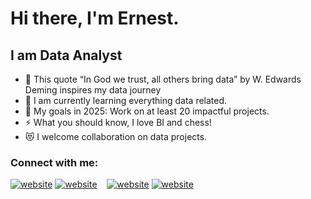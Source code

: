 # Hi there, I'm Ernest.


## I am Data Analyst 

- 🔭 This quote “In God we trust, all others bring data” by W. Edwards Deming inspires my data journey
- 🌱 I am currently learning everything data related. 
- 🥅 My goals in 2025: Work on at least 20 impactful projects.
- ⚡ What you should know, I love BI and chess!
- 😻 I welcome collaboration on data projects.

### Connect with me:

[![website](./img/twitter-light.svg)](https://twitter.com/ernestedim)
[![website](./img/twitter-dark.svg)](https://twitter.com/ernestedim)
&nbsp;&nbsp;
[![website](./img/linkedin-light.svg)](https://linkedin.com/in/ernestedim)
[![website](./img/linkedin-dark.svg)](https://linkedin.com/in/ernestedim)


[twitter]: https://twitter.com/ernestedim
[linkedin]: https://linkedin.com/in/ernestedim
